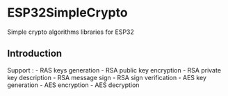 # ESP32SimpleCrypto
Simple crypto algorithms libraries for ESP32

## Introduction
Support :
    - RAS keys generation
    - RSA public key encryption
    - RSA private key description
    - RSA message sign
    - RSA sign verification
    - AES key generation
    - AES encryption
    - AES decryption